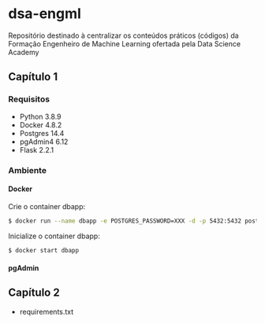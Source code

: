 # dsa-engml
Repositório destinado à centralizar os conteúdos práticos (códigos) da Formação Engenheiro de Machine Learning ofertada pela Data Science Academy

## Capítulo 1
### Requisitos

- Python 3.8.9
- Docker 4.8.2
- Postgres 14.4
- pgAdmin4 6.12
- Flask 2.2.1

### Ambiente
#### Docker

Crie o container dbapp:
```bash
$ docker run --name dbapp -e POSTGRES_PASSWORD=XXX -d -p 5432:5432 postgres
```

Inicialize o container dbapp:
```bash
$ docker start dbapp
```

#### pgAdmin

## Capítulo 2

- requirements.txt